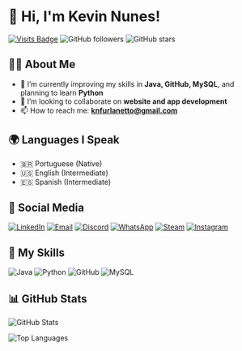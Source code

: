 # 👋 Hi, I'm Kevin Nunes!

[![Visits Badge](https://badges.pufler.dev/visits/KevinNuness/KevinNuness)](https://badges.pufler.dev) ![GitHub followers](https://img.shields.io/github/followers/KevinNuness?style=social) ![GitHub stars](https://img.shields.io/github/stars/KevinNuness?style=social)

## 👨‍💻 About Me
- 🌱 I’m currently improving my skills in **Java, GitHub, MySQL**, and planning to learn **Python**
- 👯 I’m looking to collaborate on **website and app development**
- 📫 How to reach me: **knfurlanetto@gmail.com**

## 🌍 Languages I Speak
- 🇧🇷 Portuguese (Native)
- 🇺🇸 English (Intermediate)
- 🇪🇸 Spanish (Intermediate)

## 🔗 Social Media
[![LinkedIn](https://img.shields.io/badge/LinkedIn-0077B5?style=for-the-badge&logo=linkedin&logoColor=white)](https://www.linkedin.com/in/kevin-nunes-3720a0302/)
[![Email](https://img.shields.io/badge/Gmail-D14836?style=for-the-badge&logo=gmail&logoColor=white)](mailto:knfurlanetto@gmail.com)
[![Discord](https://img.shields.io/badge/Discord-7289DA?style=for-the-badge&logo=discord&logoColor=white)](https://discord.com/)
[![WhatsApp](https://img.shields.io/badge/WhatsApp-25D366?style=for-the-badge&logo=whatsapp&logoColor=white)](https://api.whatsapp.com/send?phone=5548988194983)
[![Steam](https://img.shields.io/badge/Steam-000000?style=for-the-badge&logo=steam&logoColor=white)](https://steamcommunity.com/id/)
[![Instagram](https://img.shields.io/badge/Instagram-E4405F?style=for-the-badge&logo=instagram&logoColor=white)](https://www.instagram.com/okkevin_nn)

## 🚀 My Skills
![Java](https://img.shields.io/badge/Java-ED8B00?style=for-the-badge&logo=java&logoColor=white)
![Python](https://img.shields.io/badge/Python-3776AB?style=for-the-badge&logo=python&logoColor=white)
![GitHub](https://img.shields.io/badge/GitHub-181717?style=for-the-badge&logo=github&logoColor=white)
![MySQL](https://img.shields.io/badge/MySQL-4479A1?style=for-the-badge&logo=mysql&logoColor=white)

## 📊 GitHub Stats
![GitHub Stats](https://github-readme-stats.vercel.app/api?username=KevinNuness&show_icons=true&theme=radical)

![Top Languages](https://github-readme-stats.vercel.app/api/top-langs/?username=KevinNuness&layout=compact&theme=radical)
